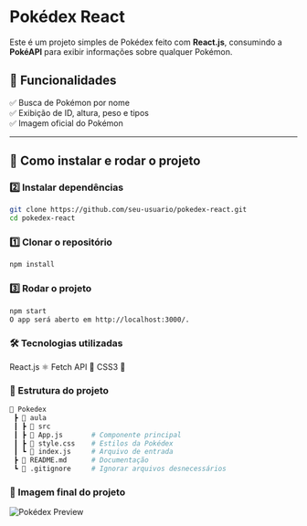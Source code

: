 # Pokédex React

Este é um projeto simples de Pokédex feito com **React.js**, consumindo a **PokéAPI** para exibir informações sobre qualquer Pokémon.

## 📌 Funcionalidades
✅ Busca de Pokémon por nome  
✅ Exibição de ID, altura, peso e tipos  
✅ Imagem oficial do Pokémon  

---

## 🚀 Como instalar e rodar o projeto

### 2️⃣ Instalar dependências
```bash
git clone https://github.com/seu-usuario/pokedex-react.git
cd pokedex-react
```

### 1️⃣ Clonar o repositório
```bash
npm install
```

### 3️⃣ Rodar o projeto
```bash
npm start
O app será aberto em http://localhost:3000/.
```

### 🛠️ Tecnologias utilizadas
React.js ⚛️
Fetch API 📡
CSS3 🎨

### 📜 Estrutura do projeto
```bash
📂 Pokedex
 ┣ 📂 aula
 ┃ ┣ 📂 src
 ┃ ┣ 📜 App.js       # Componente principal
 ┃ ┣ 📜 style.css    # Estilos da Pokédex
 ┃ ┗ 📜 index.js     # Arquivo de entrada
 ┣ 📜 README.md      # Documentação
 ┗ 📜 .gitignore     # Ignorar arquivos desnecessários
```

### 🎨 Imagem final do projeto

![Pokédex Preview](assets/screenshot.png)
